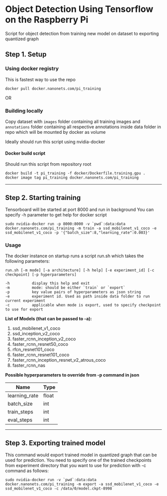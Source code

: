 # Object Detection Using Tensorflow on the Raspberry Pi

Script for object detection from training new model on dataset to exporting quantized graph

## Step 1. Setup

### Using docker registry
This is fastest way to use the repo
```
docker pull docker.nanonets.com/pi_training
```
OR

### Building locally
Copy dataset with `images` folder containing all training images and `annotations` folder containing all respective annotations inside data folder in repo which will be mounted by docker as volume

Ideally should run this script using nvidia-docker

#### Docker build script
Should run this script from repository root
```
docker build -t pi_training -f docker/Dockerfile.training.gpu .
docker image tag pi_training docker.nanonets.com/pi_training
```
------

## Step 2. Starting training
Tensorboard will be started at port 8000 and run in background
You can specify -h parameter to get help for docker script

```
sudo nvidia-docker run -p 8000:8000 -v `pwd`:data:data docker.nanonets.com/pi_training -m train -a ssd_mobilenet_v1_coco -e ssd_mobilenet_v1_coco -p '{"batch_size":8,"learning_rate":0.003}'
```

### Usage
The docker instance on startup runs a script run.sh which takes the following parameters:
```
run.sh [-m mode] [-a architecture] [-h help] [-e experiment_id] [-c checkpoint] [-p hyperparameters]
```
	-h          display this help and exit
	-m          mode: should be either `train` or `export`
	-p          key value pairs of hyperparameters as json string
	-e			experiment id. Used as path inside data folder to run current experiment
	-c          applicable when mode is export, used to specify checkpoint to use for export

**List of Models (that can be passed to -a):**
1. ssd_mobilenet_v1_coco
2. ssd_inception_v2_coco
3. faster_rcnn_inception_v2_coco
4. faster_rcnn_resnet50_coco
5. rfcn_resnet101_coco
6. faster_rcnn_resnet101_coco
7. faster_rcnn_inception_resnet_v2_atrous_coco
8. faster_rcnn_nas

**Possible hyperparameters to override from -p command in json** 

| Name | Type |
|-----------|-----------------|
| learning_rate | float |
| batch_size | int |
| train_steps | int |
| eval_steps | int |

------

## Step 3. Exporting trained model
This command would export trained model in quantized graph that can be used for prediction. You need to specify one of the trained checkpoints from experiment directory that you want to use for prediction with -c command as follows:

```
sudo nvidia-docker run -v `pwd`:data:data docker.nanonets.com/pi_training -m export -a ssd_mobilenet_v1_coco -e ssd_mobilenet_v1_coco -c /data/0/model.ckpt-8998
```
